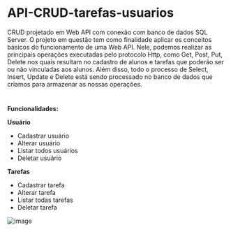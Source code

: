 # API-CRUD-tarefas-usuarios

CRUD projetado em Web API com conexão com banco de dados SQL Server. O projeto em questão tem como finalidade aplicar os conceitos básicos do funcionamento de uma Web API. Nele, podemos realizar as principais operações executadas pelo protocolo Http, como Get, Post, Put, Delete nos quais resultam no cadastro de alunos e tarefas que poderão ser ou não vinculadas aos alunos. Além disso, todo o processo de Select, Insert, Update e Delete está sendo processado no banco de dados que criamos para armazenar as nossas operações.  
# 

<b>Funcionalidades:</b>

<b>Usuário</b>
 - Cadastrar usuário
 - Alterar usuário
 - Listar todos usuários
 - Deletar usuário

<b>Tarefas</b>
 - Cadastrar tarefa
 - Alterar tarefa
 - Listar todas tarefas
 - Deletar tarefa

![image](https://user-images.githubusercontent.com/50743449/236298415-af1554e3-a12a-4efc-aadf-9cea79846fa0.png)
